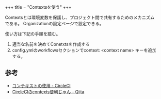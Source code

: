 +++
title = "Contextsを使う"
+++

Contextsとは環境変数を保護し、プロジェクト間で共有するためのメカニズムである。
Organizationの設定ページで設定できる。

使い方は下記の手順を踏む。

1. 適当な名前を決めてConetxtsを作成する
2. config.ymlのworkflowsセクションでcontext: &lt;context name&gt; キーを追加する。

## 参考

- [コンテキストの使用 - CircleCI](https://circleci.com/docs/ja/2.0/contexts/)
- [CircleCIのcontexts便利じゃん - Qiita](https://qiita.com/ieee0824/items/d687fdb1accd5a20821d)
